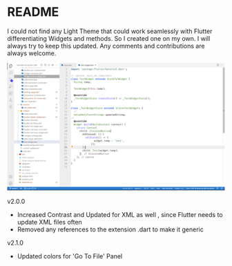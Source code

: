 # README

I could not find any Light Theme that could work seamlessly with Flutter differentiating Widgets and methods. So I created one on my own. I will always try to keep this updated. Any comments and contributions are always welcome.

<img src="./screens/screen_2.PNG">

v2.0.0
  - Increased Contrast and Updated for XML as well , since Flutter needs to update XML files often
  - Removed any references to the extension .dart to make it generic

v2.1.0
  - Updated colors for 'Go To File' Panel


